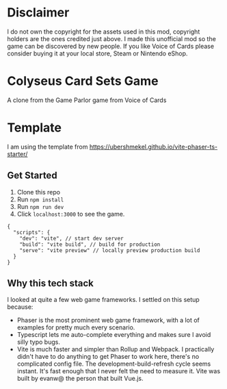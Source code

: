 # Disclaimer

I do not own the copyright for the assets used in this mod, copyright holders are the ones credited just above. I made this unofficial mod so the game can be discovered by new people. If you like Voice of Cards please consider buying it at your local store, Steam or Nintendo eShop.

# Colyseus Card Sets Game

A clone from the Game Parlor game from Voice of Cards

# Template
I am using the template from https://ubershmekel.github.io/vite-phaser-ts-starter/

## Get Started

1. Clone this repo
2. Run `npm install`
3. Run `npm run dev`
4. Click `localhost:3000` to see the game.

```
{
  "scripts": {
    "dev": "vite", // start dev server
    "build": "vite build", // build for production
    "serve": "vite preview" // locally preview production build
  }
}
```

## Why this tech stack

I looked at quite a few web game frameworks. I settled on this setup because:

* Phaser is the most prominent web game framework, with a lot of examples for pretty much every scenario.
* Typescript lets me auto-complete everything and makes sure I avoid silly typo bugs.
* Vite is much faster and simpler than Rollup and Webpack. I practically didn't have to do anything to get Phaser to work here, there's no complicated config file. The development-build-refresh cycle seems instant. It's fast enough that I never felt the need to measure it. Vite was built by evanw@ the person that built Vue.js.
